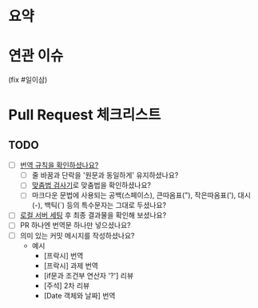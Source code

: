 # 요약
<!--해당 PR에 대한 설명 혹은 이미지, 링크 등을 넣어주세요. -->

# 연관 이슈
(fix #일이삼)
<!--연관 이슈가 생성되었다면, 이슈 번호를 적어주세요(예시: fix #123). -->

# Pull Request 체크리스트
## TODO
- [ ] [번역 규칙을 확인하셨나요?](https://github.com/javascript-tutorial/ko.javascript.info#%EB%B2%88%EC%97%AD-%EA%B7%9C%EC%B9%99)
  - [ ] 줄 바꿈과 단락을 '원문과 동일하게' 유지하셨나요?
  - [ ] [맞춤법 검사기](http://speller.cs.pusan.ac.kr/)로 맞춤법을 확인하셨나요?
  - [ ] 마크다운 문법에 사용되는 공백(스페이스), 큰따옴표("), 작은따옴표('), 대시(-), 백틱(`) 등의 특수문자는 그대로 두셨나요?
- [ ] [로컬 서버 세팅](https://github.com/javascript-tutorial/ko.javascript.info/wiki/%EB%A1%9C%EC%BB%AC-%EC%84%9C%EB%B2%84-%EC%84%B8%ED%8C%85%ED%95%98%EA%B8%B0) 후 최종 결과물을 확인해 보셨나요?
- [ ] PR 하나엔 번역문 하나만 넣으셨나요?
- [ ] 의미 있는 커밋 메시지를 작성하셨나요?
  - 예시
    - [프락시] 번역
    - [프락시] 과제 번역
    - [if문과 조건부 연산자 '?'] 리뷰
    - [주석] 2차 리뷰
    - [Date 객체와 날짜] 번역
